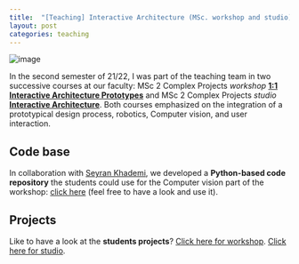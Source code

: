 ```yaml
---
title:  "[Teaching] Interactive Architecture (MSc. workshop and studio) 21/22"
layout: post
categories: teaching
---
```


![image](https://user-images.githubusercontent.com/40263235/184529205-9140acb3-8151-44fe-9e7c-831a1e25e448.png)

In the second semester of 21/22, I was part of the teaching team in two successive courses at our faculty: MSc 2 Complex Projects _workshop_ **[1:1 Interactive Architecture Prototypes](http://uf.roboticbuilding.eu/index.php/W12022)** and MSc 2 Complex Projects _studio_ **[Interactive Architecture](http://uf.roboticbuilding.eu/index.php/MSc2TUD2022)**. Both courses emphasized on the integration of a prototypical design process, robotics, Computer vision, and user interaction. 


## Code base
In collaboration with [Seyran Khademi](https://www.tudelft.nl/ewi/over-de-faculteit/afdelingen/intelligent-systems/pattern-recognition-bioinformatics/computer-vision-lab/people/seyran-khademi), we developed a **Python-based code repository** the students could use for the Computer vision part of the workshop: [click here](https://github.com/caspervanengelenburg/1on1-prototyping-IA-CV-sessions) (feel free to have a look and use it).

## Projects
Like to have a look at the **students projects**? [Click here for workshop](http://uf.roboticbuilding.eu/index.php/W12022). [Click here for studio](http://uf.roboticbuilding.eu/index.php/MSc2TUD2022).
